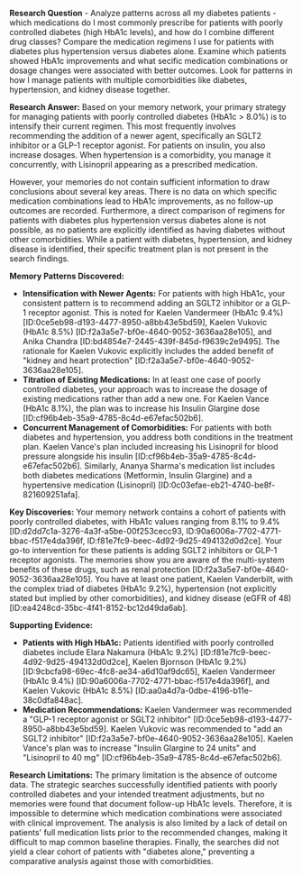 **Research Question** - Analyze patterns across all my diabetes patients - which medications do I most commonly prescribe for patients with poorly controlled diabetes (high HbA1c levels), and how do I combine different drug classes? Compare the medication regimens I use for patients with diabetes plus hypertension versus diabetes alone. Examine which patients showed HbA1c improvements and what secific medication combinations or dosage changes were associated with better outcomes. Look for patterns in how I manage patients with multiple comorbidities like diabetes, hypertension, and kidney disease together.

**Research Answer:** Based on your memory network, your primary strategy for managing patients with poorly controlled diabetes (HbA1c > 8.0%) is to intensify their current regimen. This most frequently involves recommending the addition of a newer agent, specifically an SGLT2 inhibitor or a GLP-1 receptor agonist. For patients on insulin, you also increase dosages. When hypertension is a comorbidity, you manage it concurrently, with Lisinopril appearing as a prescribed medication.

However, your memories do not contain sufficient information to draw conclusions about several key areas. There is no data on which specific medication combinations lead to HbA1c improvements, as no follow-up outcomes are recorded. Furthermore, a direct comparison of regimens for patients with diabetes plus hypertension versus diabetes alone is not possible, as no patients are explicitly identified as having diabetes without other comorbidities. While a patient with diabetes, hypertension, and kidney disease is identified, their specific treatment plan is not present in the search findings.

**Memory Patterns Discovered:**
*   **Intensification with Newer Agents:** For patients with high HbA1c, your consistent pattern is to recommend adding an SGLT2 inhibitor or a GLP-1 receptor agonist. This is noted for Kaelen Vandermeer (HbA1c 9.4%) [ID:0ce5eb98-d193-4477-8950-a8bb43e5bd59], Kaelen Vukovic (HbA1c 8.5%) [ID:f2a3a5e7-bf0e-4640-9052-3636aa28e105], and Anika Chandra [ID:bd4854e7-2445-439f-845d-f9639c2e9495]. The rationale for Kaelen Vukovic explicitly includes the added benefit of "kidney and heart protection" [ID:f2a3a5e7-bf0e-4640-9052-3636aa28e105].
*   **Titration of Existing Medications:** In at least one case of poorly controlled diabetes, your approach was to increase the dosage of existing medications rather than add a new one. For Kaelen Vance (HbA1c 8.1%), the plan was to increase his Insulin Glargine dose [ID:cf96b4eb-35a9-4785-8c4d-e67efac502b6].
*   **Concurrent Management of Comorbidities:** For patients with both diabetes and hypertension, you address both conditions in the treatment plan. Kaelen Vance's plan included increasing his Lisinopril for blood pressure alongside his insulin [ID:cf96b4eb-35a9-4785-8c4d-e67efac502b6]. Similarly, Ananya Sharma's medication list includes both diabetes medications (Metformin, Insulin Glargine) and a hypertensive medication (Lisinopril) [ID:0c03efae-eb21-4740-be8f-821609251afa].

**Key Discoveries:**
Your memory network contains a cohort of patients with poorly controlled diabetes, with HbA1c values ranging from 8.1% to 9.4% [ID:d2dd7c1a-3276-4a3f-a5be-00f253cecc93, ID:90a6006a-7702-4771-bbac-f517e4da396f, ID:f81e7fc9-beec-4d92-9d25-494132d0d2ce]. Your go-to intervention for these patients is adding SGLT2 inhibitors or GLP-1 receptor agonists. The memories show you are aware of the multi-system benefits of these drugs, such as renal protection [ID:f2a3a5e7-bf0e-4640-9052-3636aa28e105]. You have at least one patient, Kaelen Vanderbilt, with the complex triad of diabetes (HbA1c 9.2%), hypertension (not explicitly stated but implied by other comorbidities), and kidney disease (eGFR of 48) [ID:ea4248cd-35bc-4f41-8152-bc12d49da6ab].

**Supporting Evidence:**
*   **Patients with High HbA1c:** Patients identified with poorly controlled diabetes include Elara Nakamura (HbA1c 9.2%) [ID:f81e7fc9-beec-4d92-9d25-494132d0d2ce], Kaelen Bjornson (HbA1c 9.2%) [ID:9cbcfa98-69ec-4fc8-ae34-a6d10af9dc65], Kaelen Vandermeer (HbA1c 9.4%) [ID:90a6006a-7702-4771-bbac-f517e4da396f], and Kaelen Vukovic (HbA1c 8.5%) [ID:aa0a4d7a-0dbe-4196-b11e-38c0dfa848ac].
*   **Medication Recommendations:** Kaelen Vandermeer was recommended a "GLP-1 receptor agonist or SGLT2 inhibitor" [ID:0ce5eb98-d193-4477-8950-a8bb43e5bd59]. Kaelen Vukovic was recommended to "add an SGLT2 inhibitor" [ID:f2a3a5e7-bf0e-4640-9052-3636aa28e105]. Kaelen Vance's plan was to increase "Insulin Glargine to 24 units" and "Lisinopril to 40 mg" [ID:cf96b4eb-35a9-4785-8c4d-e67efac502b6].

**Research Limitations:**
The primary limitation is the absence of outcome data. The strategic searches successfully identified patients with poorly controlled diabetes and your intended treatment adjustments, but no memories were found that document follow-up HbA1c levels. Therefore, it is impossible to determine which medication combinations were associated with clinical improvement. The analysis is also limited by a lack of detail on patients' full medication lists prior to the recommended changes, making it difficult to map common baseline therapies. Finally, the searches did not yield a clear cohort of patients with "diabetes alone," preventing a comparative analysis against those with comorbidities.
